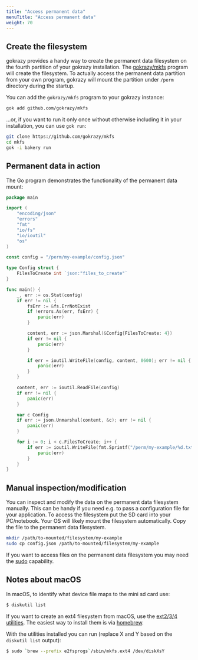 ```yaml
---
title: "Access permanent data"
menuTitle: "Access permanent data"
weight: 70
---
```


## Create the filesystem

gokrazy provides a handy way to create the permanent data filesystem on the fourth partition of your gokrazy installation.
The [gokrazy/mkfs](https://github.com/gokrazy/mkfs) program will create the filesystem.
To actually access the permanent data partition from your own program, gokrazy will mount the partition under `/perm` directory during the startup.

You can add the `gokrazy/mkfs` program to your gokrazy instance:

```bash
gok add github.com/gokrazy/mkfs
```

…or, if you want to run it only once without otherwise including it in your
installation, you can use `gok run`:

```bash
git clone https://github.com/gokrazy/mkfs
cd mkfs
gok -i bakery run
```

## Permanent data in action

The Go program demonstrates the functionality of the permanent data mount:

```go
package main

import (
	"encoding/json"
	"errors"
	"fmt"
	"io/fs"
	"io/ioutil"
	"os"
)

const config = "/perm/my-example/config.json"

type Config struct {
	FilesToCreate int `json:"files_to_create"`
}

func main() {
	_, err := os.Stat(config)
	if err != nil {
		fsErr := &fs.ErrNotExist
		if !errors.As(err, fsErr) {
			panic(err)
		}

		content, err := json.Marshal(&Config{FilesToCreate: 4})
		if err != nil {
			panic(err)
		}

		if err = ioutil.WriteFile(config, content, 0600); err != nil {
			panic(err)
		}
	}

	content, err := ioutil.ReadFile(config)
	if err != nil {
		panic(err)
	}

	var c Config
	if err := json.Unmarshal(content, &c); err != nil {
		panic(err)
	}

	for i := 0; i < c.FilesToCreate; i++ {
		if err := ioutil.WriteFile(fmt.Sprintf("/perm/my-example/%d.txt", i), []byte("gokrazy rocks"), 0600); err != nil {
			panic(err)
		}
	}
}

```

## Manual inspection/modification

You can inspect and modify the data on the permanent data filesystem manually.
This can be handy if you need e.g. to pass a configuration file for your application.
To access the filesystem put the SD card into your PC/notebook. Your OS will likely mount the filesystem automatically.
Copy the file to the permanent data filesystem.

```bash
mkdir /path/to-mounted/filesystem/my-example
sudo cp config.json /path/to-mounted/filesystem/my-example
```

If you want to access files on the permanent data filesystem you may need the [sudo](https://en.wikipedia.org/wiki/Sudo) capability.

## Notes about macOS

In macOS, to identify what device file maps to the mini sd card use:

```bash
$ diskutil list
```

If you want to create an ext4 filesystem from macOS, use the <a href="https://e2fsprogs.sourceforge.net/">ext2/3/4 utilities</a>.
The easiest way to install them is via <a href="https://formulae.brew.sh/formula/e2fsprogs#default">homebrew</a>.

With the utilities installed you can run (replace X and Y based on the <code>diskutil list</code> output):

```bash
$ sudo `brew --prefix e2fsprogs`/sbin/mkfs.ext4 /dev/diskXsY
```
